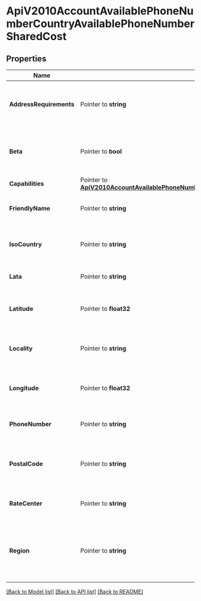 # ApiV2010AccountAvailablePhoneNumberCountryAvailablePhoneNumberSharedCost

## Properties

Name | Type | Description | Notes
------------ | ------------- | ------------- | -------------
**AddressRequirements** | Pointer to **string** | The type of Address resource the phone number requires |
**Beta** | Pointer to **bool** | Whether the phone number is new to the Twilio platform |
**Capabilities** | Pointer to [**ApiV2010AccountAvailablePhoneNumberCountryAvailablePhoneNumberLocalCapabilities**](ApiV2010AccountAvailablePhoneNumberCountryAvailablePhoneNumberLocalCapabilities.md) |  |
**FriendlyName** | Pointer to **string** | A formatted version of the phone number |
**IsoCountry** | Pointer to **string** | The ISO country code of this phone number |
**Lata** | Pointer to **string** | The LATA of this phone number |
**Latitude** | Pointer to **float32** | The latitude of this phone number's location |
**Locality** | Pointer to **string** | The locality or city of this phone number's location |
**Longitude** | Pointer to **float32** | The longitude of this phone number's location |
**PhoneNumber** | Pointer to **string** | The phone number in E.164 format |
**PostalCode** | Pointer to **string** | The postal or ZIP code of this phone number's location |
**RateCenter** | Pointer to **string** | The rate center of this phone number |
**Region** | Pointer to **string** | The two-letter state or province abbreviation of this phone number's location |

[[Back to Model list]](../README.md#documentation-for-models) [[Back to API list]](../README.md#documentation-for-api-endpoints) [[Back to README]](../README.md)


